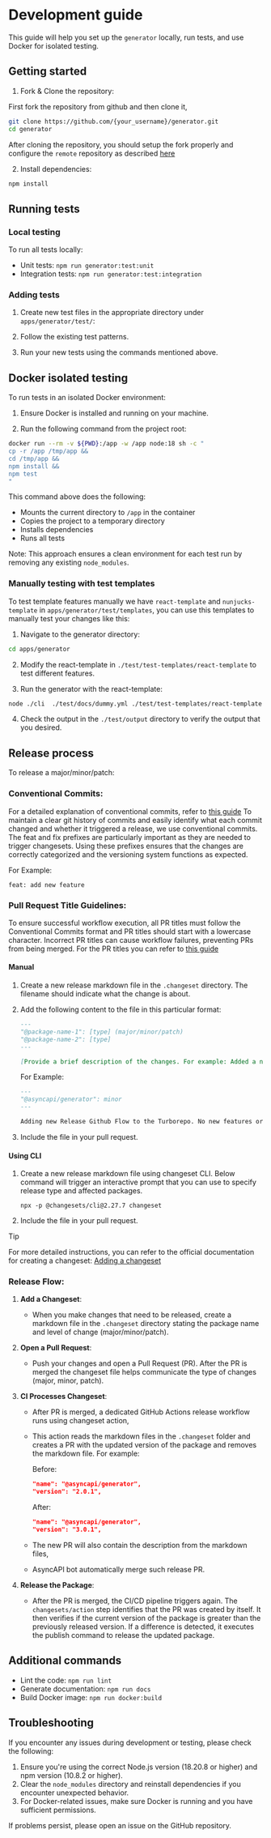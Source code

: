 # Development guide

This guide will help you set up the `generator` locally, run tests, and use Docker for isolated testing.

## Getting started

1. Fork & Clone the repository:

First fork the repository from github and then clone it,

```bash
git clone https://github.com/{your_username}/generator.git
cd generator
```

After cloning the repository, you should setup the fork properly and configure the `remote` repository as described [here](https://github.com/asyncapi/community/blob/master/git-workflow.md)

2. Install dependencies:

```bash
npm install
```

## Running tests

### Local testing

To run all tests locally:

- Unit tests: `npm run generator:test:unit`
- Integration tests: `npm run generator:test:integration`

### Adding tests

1. Create new test files in the appropriate directory under `apps/generator/test/`:

2. Follow the existing test patterns.

3. Run your new tests using the commands mentioned above.

## Docker isolated testing

To run tests in an isolated Docker environment:

1. Ensure Docker is installed and running on your machine.

2. Run the following command from the project root:

```bash
docker run --rm -v ${PWD}:/app -w /app node:18 sh -c "
cp -r /app /tmp/app &&
cd /tmp/app &&
npm install &&
npm test
"
```

This command above does the following:
- Mounts the current directory to `/app` in the container
- Copies the project to a temporary directory
- Installs dependencies
- Runs all tests

Note: This approach ensures a clean environment for each test run by removing any existing `node_modules`.

### Manually testing with test templates

To test template features manually we have `react-template` and `nunjucks-template` in `apps/generator/test/templates`, you can use this templates to manually test your changes like this:

1. Navigate to the generator directory:

```bash
cd apps/generator
```
2. Modify the react-template in `./test/test-templates/react-template` to test different features.

3. Run the generator with the react-template:

```bash
node ./cli  ./test/docs/dummy.yml ./test/test-templates/react-template -o ./test/output --force-write
```

4. Check the output in the `./test/output` directory to verify the output that you desired.

## Release process

To release a major/minor/patch:

### Conventional Commits:

For a detailed explanation of conventional commits, refer to [this guide](CONTRIBUTING.md#conventional-commits)
To maintain a clear git history of commits and easily identify what each commit changed and whether it triggered a release, we use conventional commits. The feat and fix prefixes are particularly important as they are needed to trigger changesets. Using these prefixes ensures that the changes are correctly categorized and the versioning system functions as expected.

For Example:
```
feat: add new feature
```

### Pull Request Title Guidelines:
To ensure successful workflow execution, all PR titles must follow the Conventional Commits format and PR titles should start with a lowercase character. Incorrect PR titles can cause workflow failures, preventing PRs from being merged.
For the PR titles you can refer to [this guide](CONTRIBUTING.md?plain=1#L60)

#### Manual

1.  Create a new release markdown file in the `.changeset` directory. The filename should indicate what the change is about.
  
2.  Add the following content to the file in this particular format:

    ```markdown
    ---
    "@package-name-1": [type] (major/minor/patch)
    "@package-name-2": [type]
    ---

    [Provide a brief description of the changes. For example: Added a new Release GitHub Flow to the Turborepo. No new features or bugfixes were introduced.]
    ```

    For Example:
    
    ```markdown
    ---
    "@asyncapi/generator": minor
    ---

    Adding new Release Github Flow to the Turborepo. No new features or bugfixes were introduced.

    ```

3. Include the file in your pull request.

#### Using CLI

1. Create a new release markdown file using changeset CLI. Below command will trigger an interactive prompt that you can use to specify release type and affected packages.
    ```cli 
    npx -p @changesets/cli@2.27.7 changeset
    ```

2. Include the file in your pull request.

> [!TIP]
> For more detailed instructions, you can refer to the official documentation for creating a changeset:
[Adding a changeset](https://github.com/changesets/changesets/blob/main/docs/adding-a-changeset.md)

### Release Flow:

1. **Add a Changeset**:
   - When you make changes that need to be released, create a markdown file in the `.changeset` directory stating the package name and level of change (major/minor/patch). 

2. **Open a Pull Request**:
   - Push your changes and open a Pull Request (PR). After the PR is merged the changeset file helps communicate the type of changes (major, minor, patch).

3. **CI Processes Changeset**:
   - After PR is merged, a dedicated GitHub Actions release workflow runs using changeset action,

   - This action reads the markdown files in the `.changeset` folder and creates a PR with the updated version of the package and removes the markdown file. For example:

     Before:
     ```json
     "name": "@asyncapi/generator",
     "version": "2.0.1",
     ```

     After:
     ```json
     "name": "@asyncapi/generator",
     "version": "3.0.1",
     ```

   - The new PR will also contain the description from the markdown files,

   - AsyncAPI bot automatically merge such release PR.

4. **Release the Package**:

   - After the PR is merged, the CI/CD pipeline triggers again. The `changesets/action` step identifies that the PR was created by itself. It then verifies if the current version of the package is greater than the previously released version. If a difference is detected, it executes the publish command to release the updated package.

## Additional commands

- Lint the code: `npm run lint`
- Generate documentation: `npm run docs`
- Build Docker image: `npm run docker:build`

## Troubleshooting

If you encounter any issues during development or testing, please check the following:

1. Ensure you're using the correct Node.js version (18.20.8 or higher) and npm version (10.8.2 or higher).
2. Clear the `node_modules` directory and reinstall dependencies if you encounter unexpected behavior.
3. For Docker-related issues, make sure Docker is running and you have sufficient permissions.

If problems persist, please open an issue on the GitHub repository.